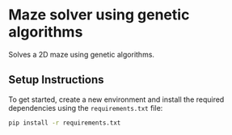 # Maze solver using genetic algorithms

Solves a 2D maze using genetic algorithms.

## Setup Instructions

To get started, create a new environment and install the required dependencies using the `requirements.txt` file:

```bash
pip install -r requirements.txt
